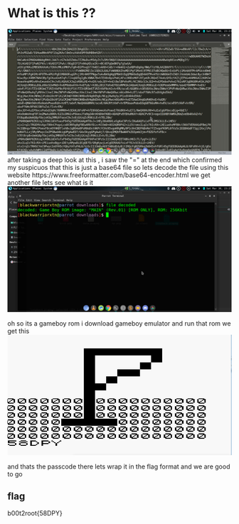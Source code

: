 # What is this ??
<img src="images/treasure.png"/>
after taking a deep look at this , i saw the "=" at the end which confirmed my suspicuos that this is just a base64 file
so lets decode the file using this website https://www.freeformatter.com/base64-encoder.html
we get another file lets see what is it
<img src="images/decoded.png"/>


oh so its a gameboy rom i download gameboy emulator and run that rom 
we get this
<img src="images/rom.png"/>

and thats the passcode there lets wrap it in the flag format and we are good to go
## flag
b00t2root{58DPY}
